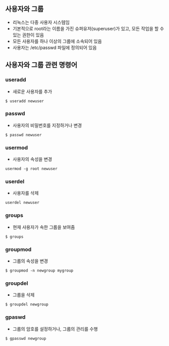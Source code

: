 ## 사용자와 그룹
- 리눅스는 다중 사용자 시스템임
- 기본적으로 root라는 이름을 가진 슈퍼유저(superuser)가 있고, 모든 작업을 할 수 있는 권한이 있음
- 모든 사용자를 하나 이상의 그룹에 소속되어 있음
- 사용자는 /etc/passwd 파일에 정의되어 있음

## 사용자와 그룹 관련 명령어

### useradd
- 새로운 사용자를 추가
``` 
$ useradd newuser
```

### passwd
- 사용자의 비밀번호를 지정하거나 변경
```
$ passwd newuser
```

### usermod
- 사용자의 속성을 변경
```
usermod -g root newuser
```

### userdel
- 사용자를 삭제
```
userdel newuser
```

### groups
- 현재 사용자가 속한 그룹을 보여줌

```
$ groups
```

### groupmod
- 그룹의 속성을 변경

```
$ groupmod -n newgroup mygroup
```

### groupdel
- 그룹을 삭제

```
$ groupdel newgroup
```

### gpaswd
- 그룹의 암호를 설정하거나, 그룹의 관리를 수행

```
$ gpasswd newgroup
```

